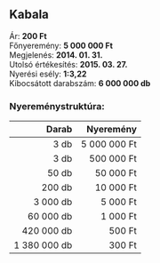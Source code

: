 ## Kabala

Ár: **200 Ft**<br/>
Főnyeremény: **5 000 000 Ft**<br/>
Megjelenés: **2014. 01. 31.**<br/>
Utolsó értékesítés: **2015. 03. 27.**<br/>
Nyerési esély: **1:3,22**<br/>
Kibocsátott darabszám: **6 000 000 db**<br/>

### Nyereménystruktúra:
Darab|Nyeremény
---:|---:
3 db|5 000 000 Ft
3 db|500 000 Ft
50 db|50 000 Ft
200 db|10 000 Ft
3 000 db|5 000 Ft
60 000 db|1 000 Ft
420 000 db|500 Ft
1 380 000 db|300 Ft
